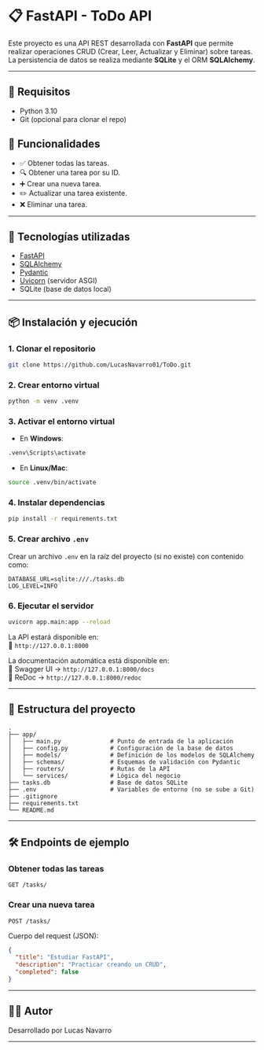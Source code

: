 # 📋 FastAPI - ToDo API

Este proyecto es una API REST desarrollada con **FastAPI** que permite realizar operaciones CRUD (Crear, Leer, Actualizar y Eliminar) sobre tareas. La persistencia de datos se realiza mediante **SQLite** y el ORM **SQLAlchemy**.

---

## 🐍 Requisitos
    
- Python 3.10
- Git (opcional para clonar el repo)


## 🚀 Funcionalidades

- ✅ Obtener todas las tareas.
- 🔍 Obtener una tarea por su ID.
- ➕ Crear una nueva tarea.
- ✏️ Actualizar una tarea existente.
- ❌ Eliminar una tarea.

---

## 🧱 Tecnologías utilizadas

- [FastAPI](https://fastapi.tiangolo.com/)
- [SQLAlchemy](https://www.sqlalchemy.org/)
- [Pydantic](https://docs.pydantic.dev/)
- [Uvicorn](https://www.uvicorn.org/) (servidor ASGI)
- SQLite (base de datos local)

---

## 📦 Instalación y ejecución

### 1. Clonar el repositorio

```bash
git clone https://github.com/LucasNavarro01/ToDo.git
```

### 2. Crear entorno virtual

```bash
python -m venv .venv
```

### 3. Activar el entorno virtual

- En **Windows**:

```bash
.venv\Scripts\activate
```

- En **Linux/Mac**:

```bash
source .venv/bin/activate
```

### 4. Instalar dependencias

```bash
pip install -r requirements.txt
```

### 5. Crear archivo `.env`

Crear un archivo `.env` en la raíz del proyecto (si no existe) con contenido como:

```env
DATABASE_URL=sqlite:///./tasks.db
LOG_LEVEL=INFO
```

### 6. Ejecutar el servidor

```bash
uvicorn app.main:app --reload
```

La API estará disponible en:  
📍 `http://127.0.0.1:8000`

La documentación automática está disponible en:  
🔹 Swagger UI → `http://127.0.0.1:8000/docs`  
🔹 ReDoc → `http://127.0.0.1:8000/redoc`

---

## 📁 Estructura del proyecto

```
.
├── app/
│   ├── main.py              # Punto de entrada de la aplicación
│   ├── config.py            # Configuración de la base de datos
│   ├── models/              # Definición de los modelos de SQLAlchemy
│   ├── schemas/             # Esquemas de validación con Pydantic
│   ├── routers/             # Rutas de la API
│   └── services/            # Lógica del negocio
├── tasks.db                 # Base de datos SQLite
├── .env                     # Variables de entorno (no se sube a Git)
├── .gitignore
├── requirements.txt
└── README.md
```

---

## 🛠️ Endpoints de ejemplo

### Obtener todas las tareas

```http
GET /tasks/
```

### Crear una nueva tarea

```http
POST /tasks/
```

Cuerpo del request (JSON):

```json
{
  "title": "Estudiar FastAPI",
  "description": "Practicar creando un CRUD",
  "completed": false
}
```

---

## 🧑‍💻 Autor

Desarrollado por Lucas Navarro

---
